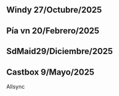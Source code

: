 Windy 27/Octubre/2025
---
Pía vn 20/Febrero/2025
---
SdMaid29/Diciembre/2025
---

Castbox 9/Mayo/2025
---
Allsync 




